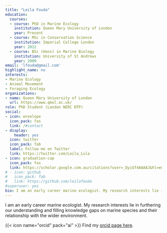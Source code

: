 ```yaml
---
title: "Leila Fouda"
education:
  courses:
  - course: PhD in Marine Ecology
    institution: Queen Mary University of London
    year: Present
  - course: MSc in Conservation Science
    institution: Imperial College London
    year: 2012
  - course: BSc (Hons) in Marine Biology
    institution: University of St Andrews
    year: 2009
email: 'lfouda@gmail.com'
highlight_name: no
interests:
- Marine Ecology
- Animal Movement
- Foraging Ecology
organizations:
- name: Queen Mary University of London
  url: https://www.qmul.ac.uk/
role: PhD Student (London NERC DTP)
social:
- icon: envelope
  icon_pack: fas
  link: /#contact
- display:
    header: yes
  icon: twitter
  icon_pack: fab
  label: Follow me on Twitter
  link: https://twitter.com/Leila_Lula
- icon: graduation-cap
  icon_pack: fas
  link: https://scholar.google.com.au/citations?user=_QyiGf4AAAAJ&hl=en
# - icon: github
#   icon_pack: fab
#   link: https://github.com/leilafouda
#superuser: yes
bio: I am an early career marine ecologist. My research interests lie in furthering our understanding and filling knowledge gaps on marine species and their relationship with the wider environment.
---
```


I am an early career marine ecologist. My research interests lie in furthering our understanding and filling knowledge gaps on marine species and their relationship with the wider environment.

{{< icon name="orcid" pack="ai" >}} Find my [orcid page here](https://orcid.org/0000-0002-0723-3697).

